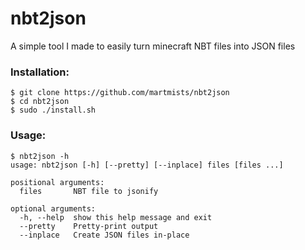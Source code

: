 # nbt2json
A simple tool I made to easily turn minecraft NBT files into JSON files

### Installation:
```
$ git clone https://github.com/martmists/nbt2json
$ cd nbt2json
$ sudo ./install.sh
```

### Usage:
```
$ nbt2json -h
usage: nbt2json [-h] [--pretty] [--inplace] files [files ...]

positional arguments:
  files       NBT file to jsonify

optional arguments:
  -h, --help  show this help message and exit
  --pretty    Pretty-print output
  --inplace   Create JSON files in-place
```
